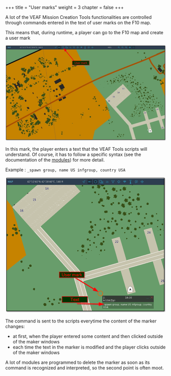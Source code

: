 +++
title = "User marks"
weight = 3
chapter = false
+++


A lot of the VEAF Mission Creation Tools functionalities are controlled through commands entered in the text of user marks on the F10 map.

This means that, during runtime, a player can go to the F10 map and create a user mark

![f10-map-usermark-01](../../_images/f10-map-usermark-01.png)

In this mark, the player enters a text that the VEAF Tools scripts will understand. Of course, it has to follow a specific syntax (see the documentation of the [modules](../../modules/)) for more detail.

Example : ``_spawn group, name US infgroup, country USA``

![f10-map-usermark-02](../../_images/f10-map-usermark-02.png)

The command is sent to the scripts everytime the content of the marker changes:

* at first, when the player entered some content and then clicked outside of the maker windows
* each time the text in the marker is modified and the player clicks outside of the maker windows

A lot of modules are programmed to delete the marker as soon as its command is recognized and interpreted, so the second point is often moot.
